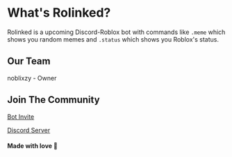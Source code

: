 # What's Rolinked?

Rolinked is a upcoming Discord-Roblox bot with commands like `.meme` which shows you random memes and `.status` which shows you Roblox's status.

## Our Team 
noblixzy - Owner

## Join The Community 

[Bot Invite](https://discord.com/oauth2/authorize?client_id=1219911045926223914&permissions=8&scope=bot)

[Discord Server](https://discord.gg/hns6mbPyAW)

#### Made with love 🥰

